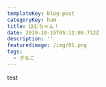 ```yaml
---
templateKey: blog-post
categoryKey: ham
title: はむちゃん！
date: 2019-10-15T05:12:09.712Z
description: ''
featuredimage: /img/01.png
tags:
  - きなこ
---
```

test
